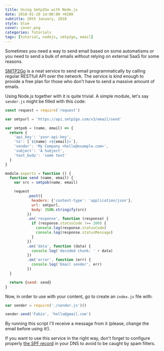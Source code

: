 ```yaml
---
title: Using Smtp2Go with Node.js
date: 2018-01-20 14:00:00 +0100
subtitle: 20th January, 2018
style: blue
cover: cover.png
categories: Tutorials
tags: [tutorial, nodejs, smtp2go, email]
---
```


Sometimes you need a way to send email based on some automatisms or you need to send a bulk of emails without relying on external SaaS for some reasons.

[SMTP2Go](https://www.smtp2go.com/) is a neat service to send email programmatically by calling regular RESTfull API over the network. The service is kind enough to provide a free plan for those who don't have to send a massive amount of emails.

Using Node.js together with it is quite trivial. A simple module, let's say `sender.js` might be filled with this code:

```javascript
const request = require('request')

var smtpurl = 'https://api.smtp2go.com/v3/email/send'

var smtpob = (name, email) => {
  return {
    'api_key': 'your-api-key',
    'to': [`${name} <${email}>`],
    'sender': 'My Company <hello@example.com>',
    'subject': 'A Subject',
    'text_body': 'some text'
  }
}

module.exports = function () {
  function send (name, email) {
    var src = smtpob(name, email)

    request
          .post({
            headers: {'content-type': 'application/json'},
            url: smtpurl,
            body: JSON.stringify(src)
          })
          .on('response', function (response) {
            if (response.statusCode !== 200) {
              console.log(response.statusCode)
              console.log(response.statusMessage)
            }
          })
          .on('data', function (data) {
            console.log('decoded chunk: ' + data)
          })
          .on('error', function (err) {
            console.log('Email sender', err)
          })
  }

  return {send: send}
}
```

Now, in order to use with your content, go to create an `index.js` file with:

```javascript
var sender = require('./sender.js')()

sender.send('Fabio', 'hello@gmail.com')
```

By running this script I'll receive a message from it (please, change the email before using it!).

If you want to use this service in the right way, don't forget to configure properly [the SPF record](https://support.smtp2go.com/hc/en-gb/articles/223087247-Setting-up-an-SPF-Record) in your DNS to avoid to be caught by spam filters.